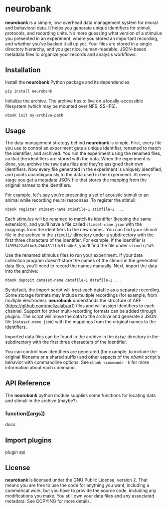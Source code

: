 # neurobank

**neurobank** is a simple, low-overhead data management system for neural and behavioral data. It helps you generate unique identifiers for stimuli, protocols, and recording units. No more guessing what version of a stimulus you presented in an experiment, where you stored an important recording, and whether you've backed it all up yet.  Your files are stored in a single directory hierarchy, and you get nice, human-readable, JSON-based metadata files to organize your records and analysis workflows.

## Installation

Install the **neurobank** Python package and its dependencies:

```bash
pip install neurobank
```

Initialize the archive. The archive has to live on a locally-accessible filesystem (which may be mounted over NFS, SSHFS).

```bash
nbank init my-archive-path
```

## Usage

The data management strategy behind **neurobank** is simple. First, every file you use to control an experiment gets a unique identifier, renamed to match the identifier, and archived. You run the experiment using the renamed files, so that the identifiers are stored with the data. When the experiment is done, you archive the raw data files and they're assigned their own identifiers. Now every file generated in the experiment is uniquely identified, and points unambiguously to the data used in the experiment. At every stage you get a metadata JSON file that stores the mapping from the original names to the identifiers.

For example, let's say you're presenting a set of acoustic stimuli to an animal while recording neural responses. To register the stimuli:

```bash
nbank register stimset-name stimfile-1 stimfile-2 ...
```

Each stimulus will be renamed to match its identifier (keeping the same extension), and you'll have a file called `stimset-name.json` with the mappings from the identifiers to the new names. You can find your stimuli file in the archive in the `stimuli/` directory under a subdirectory with the first three characters of the identifier. For example, if the identifier is `14955422a0fbe3a2bb45111dc91e46e6`, you'll find the file under `stimuli/149`.

Use the renamed stimulus files to run your experiment. If your data collection program doesn't store the names of the stimuli in the generated data files, you'll need to record the names manually. Next, import the data into the archive:

```bash
nbank deposit dataset-name datafile-1 datafile-2 ...
```

By default, the import script will treat each datafile as a separate recording. Some storage formats may include multiple recordings (for example, from multiple electrodes). **neurobank** understands the structure of ARF (https://github.com/melizalab/arf) files and will assign identifiers to each channel. Support for other multi-recording formats can be added through plugins. The script will move the data to the archive and generate a JSON file (`dataset-name.json`) with the mappings from the original names to the identifiers.

Imported data files can be found in the archive in the `data/` directory in the subdirectory with the first three characters of the identifier.

You can control how identifiers are generated (for example, to include the original filename or a shared suffix) and other aspects of the *nbank* script's behavior with commandline options. See `nbank <command> -h` for more information about each command.

## API Reference

The **neurobank** python module supplies some functions for locating data and stimuli in the archive (maybe?)

### function([args])

docs

## Import plugins

plugin api

## License

**neurobank** is licensed under the GNU Public License, version 2. That means you are free to use the code for anything you want, including a commerical work, but you have to provide the source code, including any modifications you make. You still own your data files and any associated metadata. See COPYING for more details.
